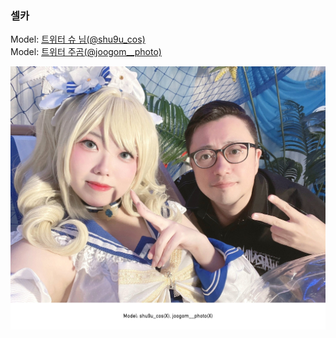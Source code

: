 ﻿---
dddd: 2024.08.28 노아 바바라
nickname: 슈+주곰
sns_type: x
sns_id: shu9u_cos, joogom__photo
---

<a name="shu9u_cos+joogom__photo"></a>

### 셀카

Model: <a href="https://x.com/shu9u_cos" target="_blank">트위터 슈 님(@shu9u_cos)</a>  
Model: <a href="https://x.com/joogom__photo" target="_blank">트위터 주곰(@joogom__photo)</a>

![Gp6AFEMX.jpg](/assets/img/2024/08-28/셀카/Gp6AFEMX.jpeg)